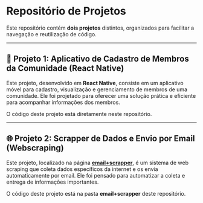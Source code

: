 # Repositório de Projetos

Este repositório contém **dois projetos** distintos, organizados para facilitar a navegação e reutilização de código.

---

## 📱 Projeto 1: Aplicativo de Cadastro de Membros da Comunidade (React Native)

Este projeto, desenvolvido em **React Native**, consiste em um aplicativo móvel para cadastro, visualização e gerenciamento de membros de uma comunidade. Ele foi projetado para oferecer uma solução prática e eficiente para acompanhar informações dos membros.

O código deste projeto está diretamente neste repositório.

---

## 🌐 Projeto 2: Scrapper de Dados e Envio por Email (Webscraping)

Este projeto, localizado na página [**email+scrapper**](./email+scrapper), é um sistema de web scraping que coleta dados específicos da internet e os envia automaticamente por email. Ele foi pensado para automatizar a coleta e entrega de informações importantes.

O código deste projeto está na pasta **email+scrapper** deste repositório.
